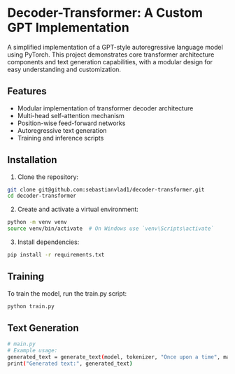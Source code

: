 # Decoder-Transformer: A Custom GPT Implementation

A simplified implementation of a GPT-style autoregressive language model using PyTorch. This project demonstrates core transformer architecture components and text generation capabilities, with a modular design for easy understanding and customization.

## Features

- Modular implementation of transformer decoder architecture
- Multi-head self-attention mechanism
- Position-wise feed-forward networks
- Autoregressive text generation
- Training and inference scripts


## Installation

1. Clone the repository:
```bash
git clone git@github.com:sebastianvlad1/decoder-transformer.git
cd decoder-transformer
```
2. Create and activate a virtual environment:
```bash
python -m venv venv
source venv/bin/activate  # On Windows use `venv\Scripts\activate`
```
3. Install dependencies:
```bash
pip install -r requirements.txt
```

## Training
To train the model, run the train.py script:
```bash
python train.py
```

## Text Generation
```bash
# main.py
# Example usage:
generated_text = generate_text(model, tokenizer, "Once upon a time", max_length=50)
print("Generated text:", generated_text)
```